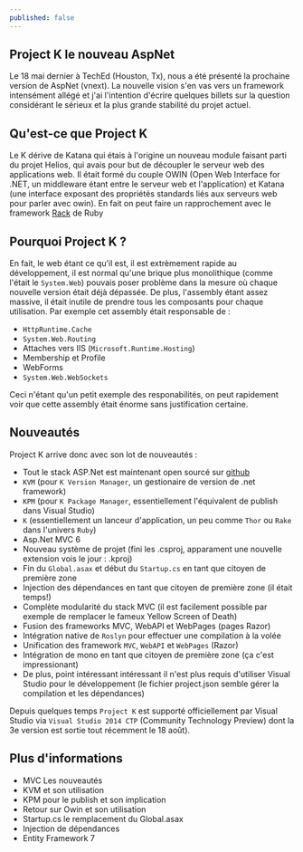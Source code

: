 ```yaml
---
published: false
---
```


## Project K le nouveau AspNet

Le 18 mai dernier à TechEd (Houston, Tx), nous a été présenté la prochaine version de AspNet (vnext). La nouvelle vision s'en vas vers un framework intensément allégé et j'ai l'intention d'écrire quelques billets sur la question considérant le sérieux et la plus grande stabilité du projet actuel.

## Qu'est-ce que Project K

Le K dérive de Katana qui étais à l'origine un nouveau module faisant parti du projet Helios, qui avais pour but de découpler le serveur web des applications web. Il était formé du couple OWIN (Open Web Interface for .NET, un middleware étant entre le serveur web et l'application) et Katana (une interface exposant des propriétés standards liés aux serveurs web pour parler avec owin). En fait on peut faire un rapprochement avec le framework [Rack](http://rack.github.io/) de Ruby

## Pourquoi Project K ?

En fait, le web étant ce qu'il est, il est extrèmement rapide au développement, il est normal qu'une brique plus monolithique (comme l'était le `System.Web`) pouvais poser problème dans la mesure où chaque nouvelle version était déjà dépassée. De plus, l'assembly étant assez massive, il était inutile de prendre tous les composants pour chaque utilisation. Par exemple cet assembly était responsable de :

- `HttpRuntime.Cache`
- `System.Web.Routing`
- Attaches vers IIS (`Microsoft.Runtime.Hosting`)
- Membership et Profile
- WebForms
- `System.Web.WebSockets`

Ceci n'étant qu'un petit exemple des responabilités, on peut rapidement voir que cette assembly était énorme sans justification certaine.

## Nouveautés

Project K arrive donc avec son lot de nouveautés :

- Tout le stack ASP.Net est maintenant open sourcé sur [github](https://github.com/aspnet)
- `KVM` (pour `K Version Manager`, un gestionaire de version de .net framework)
- `KPM` (pour `K Package Manager`, essentiellement l'équivalent de publish dans Visual Studio)
- `K` (essentiellement un lanceur d'application, un peu comme `Thor` ou `Rake` dans l'univers `Ruby`)
- Asp.Net MVC 6
- Nouveau système de projet (fini les .csproj, apparament une nouvelle extension vois le jour : .kproj)
- Fin du `Global.asax` et début du `Startup.cs` en tant que citoyen de première zone
- Injection des dépendances en tant que citoyen de première zone (il était temps!)
- Complète modularité du stack MVC (il est facilement possible par exemple de remplacer le fameux Yellow Screen of Death)
- Fusion des frameworks MVC, WebAPI et WebPages (pages Razor)
- Intégration native de `Roslyn` pour effectuer une compilation à la volée
- Unification des framework `MVC`, `WebAPI` et `WebPages` (Razor)
- Intégration de mono en tant que citoyen de première zone (ça c'est impressionant)
- De plus, point intéressant intéressant il n'est plus requis d'utiliser Visual Studio pour le développement (le fichier project.json semble gérer la compilation et les dépendances)

Depuis quelques temps `Project K` est supporté officiellement par Visual Studio via `Visual Studio 2014 CTP` (Community Technology Preview) dont la 3e version est sortie tout récemment le 18 août).

## Plus d'informations

- MVC Les nouveautés
- KVM et son utilisation
- KPM pour le publish et son implication
- Retour sur Owin et son utilisation
- Startup.cs le remplacement du Global.asax
- Injection de dépendances
- Entity Framework 7